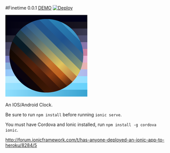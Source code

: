 #Finetime 0.0.1 [DEMO](http://finesttime.heroku.com)
[![Deploy](https://www.herokucdn.com/deploy/button.png)](https://heroku.com/deploy?template=https://github.com/spencerthayer/Finetime)

[![Finetime](https://raw.githubusercontent.com/spencerthayer/Finetime/master/www/img/favicon.png?raw=true "TorchNoteJS")](http://finesttime.heroku.com)

An IOS/Android Clock.

Be sure to run `npm install` before running `ionic serve`.

You must have Cordova and Ionic installed, run `npm install -g cordova ionic`.

http://forum.ionicframework.com/t/has-anyone-deployed-an-ionic-app-to-heroku/8284/5